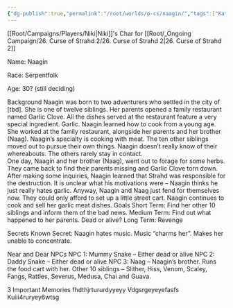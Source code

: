 ```yaml
---
{"dg-publish":true,"permalink":"/root/worlds/p-cs/naagin/","tags":["Kathor","Balky"]}
---
```


[[Root/Campaigns/Players/Niki\|Niki]]'s Char for [[Root/_Ongoing Campaign/26. Curse of Strahd 2/26. Curse of Strahd 2\|26. Curse of Strahd 2]]

Name: Naagin 

Race: Serpentfolk 

Age: 30? (still deciding)

Background 
Naagin was born to two adventurers who settled in the city of [tbd]. She is one of twelve siblings. 
Her parents opened a family restaurant named Garlic Clove. All the dishes served at the restaurant feature a very special ingredient. Garlic.  Naagin learned how to cook from a young age. She worked at the family restaurant, alongside her parents and her brother (Naag). Naagin’s specialty is cooking with meat. 
The ten other siblings moved out to pursue their own things. Naagin doesn’t really know of their whereabouts. The others rarely stay in contact.  
One day, Naagin and her brother (Naag), went out to forage for some herbs. They came back to find their parents missing and Garlic Clove torn down. After making some inquiries, Naagin learned that Strahd was responsible for the destruction. It is unclear what his motivations were – Naagin thinks he just really hates garlic. 
Anyway, Naagin and Naag just fend for themselves now. They could only afford to set up a little street cart. Naagin continues to cook and sell her garlic meat dishes. 
Goals
Short Term: Find her other 10 siblings and inform them of the bad news.
Medium Term: Find out what happened to her parents. Dead or alive?
Long Term: Revenge

Secrets
Known Secret: Naagin hates music. Music “charms her”. Makes her unable to concentrate. 

Near and Dear NPCs
NPC 1: Mummy Snake – Either dead or alive
NPC 2: Daddy Snake – Either dead or alive
NPC 3: Naag – Naagin’s brother. Runs the food cart with her. 
Other 10 siblings – Slither, Hiss, Venom, Scaley, Fangs, Rattles, Severus, Medusa, Chai and Guava. 

3 Important Memories 
fhdthjrtururdyyeyy 
Vdgsrgeyeyefasfs
Kuiii4ruryey6wtsg 
